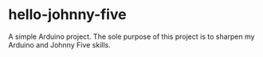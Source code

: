 hello-johnny-five
=================

A simple Arduino project. The sole purpose of this project is to sharpen my Arduino and Johnny Five skills.
